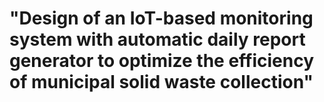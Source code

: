 # "Design of an IoT-based monitoring system with automatic daily report generator to optimize the efficiency of municipal solid waste collection"  


